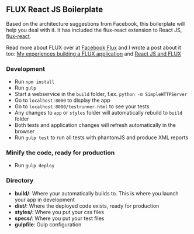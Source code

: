 ## FLUX React JS Boilerplate

Based on the architecture suggestions from Facebook, this boilerplate will help you deal with it. It has included the flux-react extension to React JS, [flux-react](https://github.com/christianalfoni/flux-react).

Read more about FLUX over at [Facebook Flux](http://facebook.github.io/flux/) and I wrote a post about it too: [My experiences building a FLUX application](http://christianalfoni.github.io/javascript/2014/10/27/my-experiences-building-a-flux-application.html) and [React JS and FLUX](http://christianalfoni.github.io/javascript/2014/08/20/react-js-and-flux.html)

### Development
* Run `npm install`
* Run `gulp`
* Start a webservice in the `build` folder, f.ex. `python -m SimpleHTTPServer`
* Go to `localhost:8000` to display the app
* Go to `localhost:8000/testrunner.html` to see your tests
* Any changes to `app` or `styles` folder will automatically rebuild to `build` folder
* Both tests and application changes will refresh automatically in the browser
* Run `gulp test` to run all tests with phantomJS and produce XML reports

### Minify the code, ready for production
* Run `gulp deploy`

### Directory
* **build/**: Where your automatically builds to. This is where you launch your app in development
* **dist/**: Where the deployed code exists, ready for production
* **styles/**: Where you put your css files
* **specs/**: Where you put your test files
* **gulpfile**: Gulp configuration
